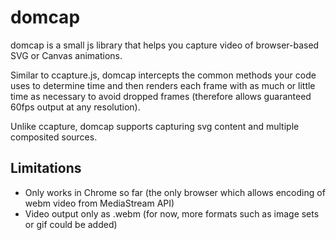 # domcap

domcap is a small js library that helps you capture video of browser-based SVG or Canvas animations.

Similar to ccapture.js, domcap intercepts the common methods your code uses to determine time and then
renders each frame with as much or little time as necessary to avoid dropped frames (therefore allows
guaranteed 60fps output at any resolution).

Unlike ccapture, domcap supports capturing svg content and multiple composited sources.

## Limitations

- Only works in Chrome so far (the only browser which allows encoding of webm video from MediaStream API)
- Video output only as .webm (for now, more formats such as image sets or gif could be added)